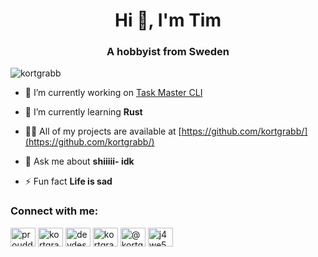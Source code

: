 <h1 align="center">Hi 👋, I'm Tim</h1>
<h3 align="center">A hobbyist from Sweden</h3>

<p align="left"> <img src="https://komarev.com/ghpvc/?username=kortgrabb&label=Profile%20views&color=0e75b6&style=flat" alt="kortgrabb" /> </p>

- 🔭 I’m currently working on [Task Master CLI](https://github.com/kortgrabb/task-master-cli)

- 🌱 I’m currently learning **Rust**

- 👨‍💻 All of my projects are available at [https://github.com/kortgrabb/](https://github.com/kortgrabb/)

- 💬 Ask me about **shiiiii- idk**

- ⚡ Fun fact **Life is sad**

<h3 align="left">Connect with me:</h3>
<p align="left">
<a href="https://codepen.io/prouddesk" target="blank"><img align="center" src="https://raw.githubusercontent.com/rahuldkjain/github-profile-readme-generator/master/src/images/icons/Social/codepen.svg" alt="prouddesk" height="30" width="40" /></a>
<a href="https://dev.to/kortgrabb" target="blank"><img align="center" src="https://raw.githubusercontent.com/rahuldkjain/github-profile-readme-generator/master/src/images/icons/Social/devto.svg" alt="kortgrabb" height="30" width="40" /></a>
<a href="https://twitter.com/devdesk2" target="blank"><img align="center" src="https://raw.githubusercontent.com/rahuldkjain/github-profile-readme-generator/master/src/images/icons/Social/twitter.svg" alt="devdesk2" height="30" width="40" /></a>
<a href="https://www.leetcode.com/kortgrabb" target="blank"><img align="center" src="https://raw.githubusercontent.com/rahuldkjain/github-profile-readme-generator/master/src/images/icons/Social/leet-code.svg" alt="kortgrabb" height="30" width="40" /></a>
<a href="https://www.hackerearth.com/@kortgrabb" target="blank"><img align="center" src="https://raw.githubusercontent.com/rahuldkjain/github-profile-readme-generator/master/src/images/icons/Social/hackerearth.svg" alt="@kortgrabb" height="30" width="40" /></a>
<a href="https://discord.gg/j4we5RbfHN" target="blank"><img align="center" src="https://raw.githubusercontent.com/rahuldkjain/github-profile-readme-generator/master/src/images/icons/Social/discord.svg" alt="j4we5RbfHN" height="30" width="40" /></a>
</p>
